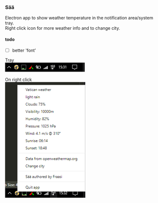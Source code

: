 ### Sää

Electron app to show weather temperature in the notification area/system tray.  
Right click icon for more weather info and to change city.

#### todo
- [ ] better 'font'  

Tray  
 ![Tray pic](2018-07-20_1531.png)

 On right click  
 ![right click](2018-07-20_1532.png)